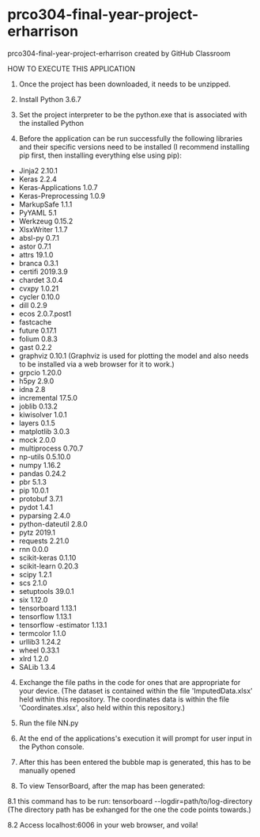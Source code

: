 # prco304-final-year-project-erharrison
prco304-final-year-project-erharrison created by GitHub Classroom

HOW TO EXECUTE THIS APPLICATION

1. Once the project has been downloaded, it needs to be unzipped.

2. Install Python 3.6.7

3. Set the project interpreter to be the python.exe that is associated with the installed Python

4. Before the application can be run successfully the following libraries and their specific versions need to be installed 
(I recommend installing pip first, then installing everything else using pip):
- Jinja2	2.10.1
- Keras	2.2.4
- Keras-Applications	1.0.7
- Keras-Preprocessing	1.0.9
- MarkupSafe	1.1.1
- PyYAML	5.1
- Werkzeug	0.15.2
- XlsxWriter	1.1.7
- absl-py	0.7.1
- astor	0.7.1
- attrs	19.1.0
- branca	0.3.1
- certifi	2019.3.9
- chardet	3.0.4
- cvxpy	1.0.21
- cycler	0.10.0
- dill	0.2.9
- ecos	2.0.7.post1
- fastcache	
- future	0.17.1
- folium	0.8.3
- gast	0.2.2
- graphviz	0.10.1 (Graphviz is used for plotting the model and also needs to be installed via a web browser for it to work.)
- grpcio	1.20.0
- h5py	2.9.0
- idna	2.8
- incremental		17.5.0
- joblib	0.13.2
- kiwisolver	1.0.1
- layers	0.1.5
- matplotlib	3.0.3
- mock	2.0.0
- multiprocess	0.70.7
- np-utils	0.5.10.0
- numpy	1.16.2
- pandas	0.24.2
- pbr	5.1.3
- pip	10.0.1
- protobuf	3.7.1
- pydot	1.4.1
- pyparsing	2.4.0
- python-dateutil	2.8.0
- pytz	2019.1
- requests	2.21.0
- rnn	0.0.0
- scikit-keras	0.1.10
- scikit-learn	0.20.3
- scipy	1.2.1
- scs	2.1.0
- setuptools	39.0.1
- six	1.12.0
- tensorboard	1.13.1
- tensorflow	1.13.1
- tensorflow -estimator	1.13.1
- termcolor	1.1.0
- urllib3	1.24.2
- wheel	0.33.1
- xlrd	1.2.0
- SALib	1.3.4

4. Exchange the file paths in the code for ones that are appropriate for your device.
   (The dataset is contained within the file 'ImputedData.xlsx' held within this repository.
   The coordinates data is within the file 'Coordinates.xlsx', also held within this repository.)
   
5. Run the file NN.py

6. At the end of the applications's execution it will prompt for user input in the Python console.

7. After this has been entered the bubble map is generated, this has to be manually opened

8. To view TensorBoard, after the map has been generated:
  
  8.1 this command has to be run: tensorboard --logdir=path/to/log-directory
    (The directory path has be exhanged for the one the code points towards.)
  
  8.2 Access localhost:6006 in your web browser, and voila!



